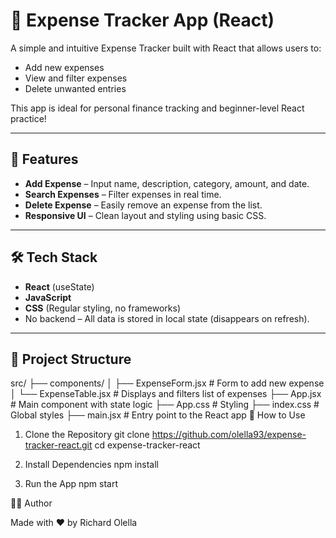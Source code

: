 # 💸 Expense Tracker App (React)

A simple and intuitive Expense Tracker built with React that allows users to:

- Add new expenses
- View and filter expenses
- Delete unwanted entries

This app is ideal for personal finance tracking and beginner-level React practice!

---

## 🚀 Features

- **Add Expense** – Input name, description, category, amount, and date.
- **Search Expenses** – Filter expenses in real time.
- **Delete Expense** – Easily remove an expense from the list.
- **Responsive UI** – Clean layout and styling using basic CSS.

---

## 🛠️ Tech Stack

- **React** (useState)
- **JavaScript**
- **CSS** (Regular styling, no frameworks)
- No backend – All data is stored in local state (disappears on refresh).

---

## 📁 Project Structure

src/
├── components/
│   ├── ExpenseForm.jsx     # Form to add new expense
│   └── ExpenseTable.jsx    # Displays and filters list of expenses
├── App.jsx                 # Main component with state logic
├── App.css                 # Styling
├── index.css               # Global styles
├── main.jsx                # Entry point to the React app
🧪 How to Use

1. Clone the Repository
git clone https://github.com/olella93/expense-tracker-react.git
cd expense-tracker-react

2. Install Dependencies
npm install

3. Run the App
npm start

🧑‍💻 Author

Made with ❤️ by Richard Olella
